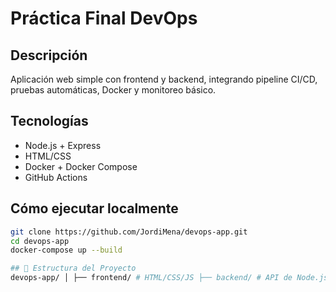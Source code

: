 # Práctica Final DevOps

## Descripción
Aplicación web simple con frontend y backend, integrando pipeline CI/CD, pruebas automáticas, Docker y monitoreo básico.

## Tecnologías
- Node.js + Express
- HTML/CSS
- Docker + Docker Compose
- GitHub Actions

## Cómo ejecutar localmente
```bash
git clone https://github.com/JordiMena/devops-app.git
cd devops-app
docker-compose up --build

## 🧱 Estructura del Proyecto
devops-app/ │ ├── frontend/ # HTML/CSS/JS ├── backend/ # API de Node.js │ └── test/ # Pruebas automatizadas ├── docker-compose.yml # Organizador de contenedores ├── .github/ │ └── workflows/ │ └── ci.yml # Pipeline CI/CD └── README.md
